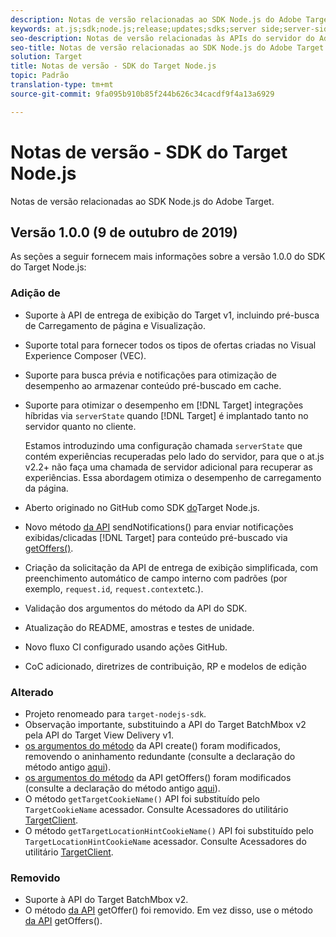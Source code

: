 ```yaml
---
description: Notas de versão relacionadas ao SDK Node.js do Adobe Target
keywords: at.js;sdk;node.js;release;updates;sdks;server side;server-side;server-side;nodejs;at.js;sdk;node.js;release;updates;sdks;server side;server-side;server-side;server-side;nodejs
seo-description: Notas de versão relacionadas às APIs do servidor do Adobe Target.
seo-title: Notas de versão relacionadas ao SDK Node.js do Adobe Target.
solution: Target
title: Notas de versão - SDK do Target Node.js
topic: Padrão
translation-type: tm+mt
source-git-commit: 9fa095b910b85f244b626c34cacdf9f4a13a6929

---
```



# Notas de versão - SDK do Target Node.js

Notas de versão relacionadas ao SDK Node.js do Adobe Target.

## Versão 1.0.0 (9 de outubro de 2019)

As seções a seguir fornecem mais informações sobre a versão 1.0.0 do SDK do Target Node.js:

### Adição de

* Suporte à API de entrega de exibição do Target v1, incluindo pré-busca de Carregamento de página e Visualização.
* Suporte total para fornecer todos os tipos de ofertas criadas no Visual Experience Composer (VEC).
* Suporte para busca prévia e notificações para otimização de desempenho ao armazenar conteúdo pré-buscado em cache.
* Suporte para otimizar o desempenho em [!DNL Target] integrações híbridas via `serverState` quando [!DNL Target] é implantado tanto no servidor quanto no cliente.

   Estamos introduzindo uma configuração chamada `serverState` que contém experiências recuperadas pelo lado do servidor, para que o at.js v2.2+ não faça uma chamada de servidor adicional para recuperar as experiências. Essa abordagem otimiza o desempenho de carregamento da página.

* Aberto originado no GitHub como SDK [do](https://github.com/adobe/target-nodejs-sdk)Target Node.js.
* Novo método [da API](https://git.corp.adobe.com/anischev/target-nodejs-sdk/blob/TNT-33695/README.md#targetclientsendnotifications) sendNotifications() para enviar notificações exibidas/clicadas [!DNL Target] para conteúdo pré-buscado via [getOffers()](https://git.corp.adobe.com/anischev/target-nodejs-sdk/blob/TNT-33695/README.md#targetclientgetoffers).
* Criação da solicitação da API de entrega de exibição simplificada, com preenchimento automático de campo interno com padrões (por exemplo, `request.id`, `request.context`etc.).
* Validação dos argumentos do método da API do SDK.
* Atualização do README, amostras e testes de unidade.
* Novo fluxo CI configurado usando ações GitHub.
* CoC adicionado, diretrizes de contribuição, RP e modelos de edição

### Alterado 

* Projeto renomeado para `target-nodejs-sdk`.
* Observação importante, substituindo a API do Target BatchMbox v2 pela API do Target View Delivery v1.
* [os argumentos do método](https://git.corp.adobe.com/anischev/target-nodejs-sdk/blob/TNT-33695/README.md#targetclientcreate) da API create() foram modificados, removendo o aninhamento redundante (consulte a declaração do método antigo [aqui](https://www.npmjs.com/package/@adobe/target-node-client#targetnodeclientcreate)).
* [os argumentos do método](https://git.corp.adobe.com/anischev/target-nodejs-sdk/blob/TNT-33695/README.md#targetclientgetoffers) da API getOffers() foram modificados (consulte a declaração do método antigo [aqui](https://www.npmjs.com/package/@adobe/target-node-client#targetnodeclientgetoffers)).
* O método `getTargetCookieName()` API foi substituído pelo `TargetCookieName` acessador. Consulte Acessadores do utilitário [TargetClient](https://git.corp.adobe.com/anischev/target-nodejs-sdk/blob/TNT-33695/README.md#targetclient-utility-accessors).
* O método `getTargetLocationHintCookieName()` API foi substituído pelo `TargetLocationHintCookieName` acessador.  Consulte Acessadores do utilitário [TargetClient](https://git.corp.adobe.com/anischev/target-nodejs-sdk/blob/TNT-33695/README.md#targetclient-utility-accessors).

### Removido

* Suporte à API do Target BatchMbox v2.
* O método [da API](https://www.npmjs.com/package/@adobe/target-node-client#targetnodeclientgetoffer) getOffer() foi removido. Em vez disso, use o método [da API](https://git.corp.adobe.com/anischev/target-nodejs-sdk/blob/TNT-33695/README.md#targetclientgetoffers) getOffers().

